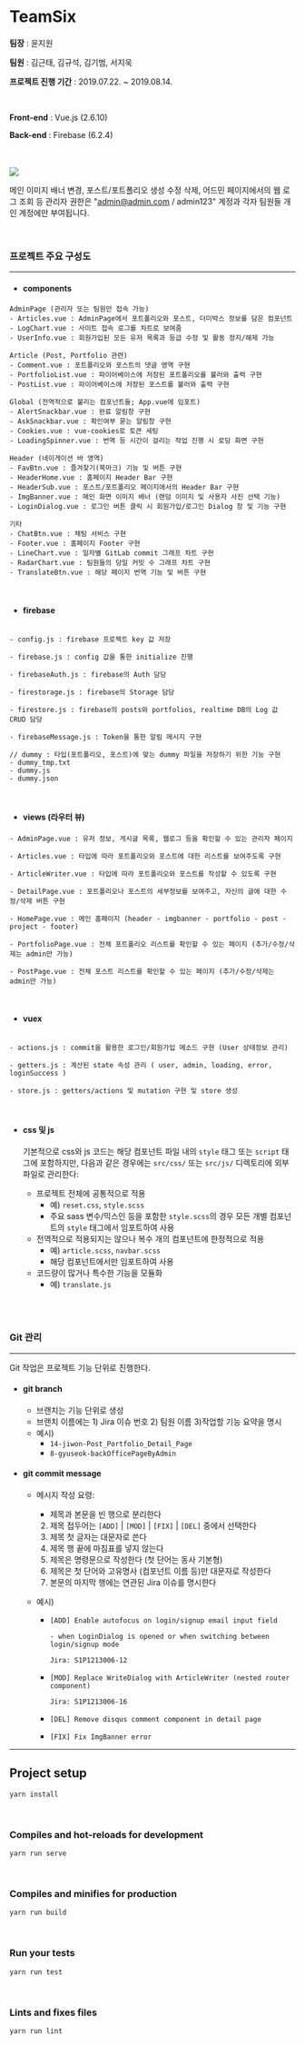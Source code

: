 # TeamSix

**팀장** : 윤지원

**팀원** : 김근태, 김규석, 김기범, 서지욱

**프로젝트 진행 기간** : 2019.07.22. ~ 2019.08.14.

<br>

**Front-end** : Vue.js (2.6.10)

**Back-end** : Firebase (6.2.4)

<br>

<br>

<img src="/src/assets/play.gif">

<br>

메인 이미지 배너 변경, 포스트/포트폴리오 생성 수정 삭제, 어드민 페이지에서의 웹 로그 조회 등 관리자 권한은 "admin@admin.com / admin123" 계정과 각자 팀원들 개인 계정에만 부여됩니다.

<br>

### 프로젝트 주요 구성도

---

- #### components

```
AdminPage (관리자 또는 팀원만 접속 가능)
- Articles.vue : AdminPage에서 포트폴리오와 포스트, 더미박스 정보를 담은 컴포넌트
- LogChart.vue : 사이트 접속 로그를 차트로 보여줌
- UserInfo.vue : 회원가입된 모든 유저 목록과 등급 수정 및 활동 정지/해제 가능

Article (Post, Portfolio 관련)
- Comment.vue : 포트폴리오와 포스트의 댓글 영역 구현
- PortfolioList.vue : 파이어베이스에 저장된 포트폴리오를 불러와 출력 구현
- PostList.vue : 파이어베이스에 저장된 포스트를 불러와 출력 구현

Global (전역적으로 불리는 컴포넌트들; App.vue에 임포트)
- AlertSnackbar.vue : 완료 알림창 구현
- AskSnackbar.vue : 확인여부 묻는 알림창 구현 
- Cookies.vue : vue-cookies로 토큰 세팅
- LoadingSpinner.vue : 번역 등 시간이 걸리는 작업 진행 시 로딩 화면 구현

Header (네이게이션 바 영역)
- FavBtn.vue : 즐겨찾기(북마크) 기능 및 버튼 구현
- HeaderHome.vue : 홈페이지 Header Bar 구현
- HeaderSub.vue : 포스트/포트폴리오 페이지에서의 Header Bar 구현
- ImgBanner.vue : 메인 화면 이미지 배너 (랜덤 이미지 및 사용자 사진 선택 기능)
- LoginDialog.vue : 로그인 버튼 클릭 시 회원가입/로그인 Dialog 창 및 기능 구현

기타
- ChatBtn.vue : 채팅 서비스 구현
- Footer.vue : 홈페이지 Footer 구현
- LineChart.vue : 일자별 GitLab commit 그래프 차트 구현
- RadarChart.vue : 팀원들의 당일 커밋 수 그래프 차트 구현
- TranslateBtn.vue : 해당 페이지 번역 기능 및 버튼 구현
```

<br>

- #### firebase

```

- config.js : firebase 프로젝트 key 값 저장

- firebase.js : config 값을 통한 initialize 진행

- firebaseAuth.js : firebase의 Auth 담당

- firestorage.js : firebase의 Storage 담당

- firestore.js : firebase의 posts와 portfolios, realtime DB의 Log 값 CRUD 담당

- firebaseMessage.js : Token을 통한 알림 메시지 구현

// dummy : 타입(포트폴리오, 포스트)에 맞는 dummy 파일을 저장하기 위한 기능 구현
- dummy_tmp.txt
- dummy.js
- dummy.json
```

<br>

- #### views (라우터 뷰)

```
- AdminPage.vue : 유저 정보, 게시글 목록, 웹로그 등을 확인할 수 있는 관리자 페이지

- Articles.vue : 타입에 따라 포트폴리오와 포스트에 대한 리스트를 보여주도록 구현

- ArticleWriter.vue : 타입에 따라 포트폴리오와 포스트를 작성할 수 있도록 구현

- DetailPage.vue : 포트폴리오나 포스트의 세부정보를 보여주고, 자신의 글에 대한 수정/삭제 버튼 구현

- HomePage.vue : 메인 홈페이지 (header - imgbanner - portfolio - post - project - footer)

- PortfolioPage.vue : 전체 포트폴리오 리스트를 확인할 수 있는 페이지 (추가/수정/삭제는 admin만 가능)

- PostPage.vue : 전체 포스트 리스트를 확인할 수 있는 페이지 (추가/수정/삭제는 admin만 가능)
```

<br>

- #### vuex

```

- actions.js : commit을 활용한 로그인/회원가입 메소드 구현 (User 상태정보 관리)

- getters.js : 계산된 state 속성 관리 ( user, admin, loading, error, loginSuccess )

- store.js : getters/actions 및 mutation 구현 및 store 생성

```

<br>

- #### css 및 js

  기본적으로 css와 js 코드는 해당 컴포넌트 파일 내의 `style` 태그 또는 `script` 태그에 포함하지만, 다음과 같은 경우에는 `src/css/` 또는 `src/js/` 디렉토리에 외부 파일로 관리한다:

  - 프로젝트 전체에 공통적으로 적용
    - 예) `reset.css`, `style.scss`
    - 주요 sass 변수/믹스인 등을 포함한 `style.scss`의 경우 모든 개별 컴포넌트의 `style` 태그에서 임포트하여 사용
  - 전역적으로 적용되지는 않으나 복수 개의 컴포넌트에 한정적으로 적용
    - 예) `article.scss`, `navbar.scss` 
    - 해당 컴포넌트에서만 임포트하여 사용
  - 코드량이 많거나 특수한 기능을 모듈화
    - 예) `translate.js`

<br>

<br>



### Git 관리

---

Git 작업은 프로젝트 기능 단위로 진행한다.

- #### git branch

  - 브랜치는 기능 단위로 생성
  - 브랜치 이름에는 1) Jira 이슈 번호 2) 팀원 이름 3)작업할 기능 요약을 명시
  - 예시)
    - `14-jiwon-Post_Portfolio_Detail_Page`
    - `8-gyuseok-backOfficePageByAdmin`

- #### git commit message

  - 메시지 작성 요령:

    - 제목과 본문을 빈 행으로 분리한다
    2. 제목 접두어는 `[ADD]` | `[MOD]` | `[FIX]` | `[DEL]` 중에서 선택한다
    2. 제목 첫 글자는 대문자로 쓴다
    3. 제목 행 끝에 마침표를 넣지 않는다
    4. 제목은 명령문으로 작성한다 (첫 단어는 동사 기본형)
    4. 제목은 첫 단어와 고유명사 (컴포넌트 이름 등)만 대문자로 작성한다
    4. 본문의 마지막 행에는 연관된 Jira 이슈를 명시한다

  - 예시)

    - ```
      [ADD] Enable autofocus on login/signup email input field
      
      - when LoginDialog is opened or when switching between login/signup mode
      
      Jira: S1P1213006-12
      ```

    - ```
      [MOD] Replace WriteDialog with ArticleWriter (nested router component)
      
      Jira: S1P1213006-16
      ```

    - ```
      [DEL] Remove disqus comment component in detail page
      ```

    - ```
      [FIX] Fix ImgBanner error
      ```











---



## Project setup

```
yarn install
```

<br>

### Compiles and hot-reloads for development

```
yarn run serve
```

<br>

### Compiles and minifies for production

```
yarn run build
```

<br>

### Run your tests

```
yarn run test
```

<br>

### Lints and fixes files

```
yarn run lint
```

<br>
